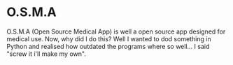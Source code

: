 # O.S.M.A

O.S.M.A (Open Source Medical App) is well a open source app designed for medical use. Now, why did I do this? Well I wanted to dod something in Python and realised how outdated the programs where so well... I said "screw it i'll make my own".